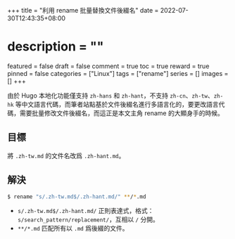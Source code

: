 +++
title = "利用 rename 批量替換文件後綴名"
date = 2022-07-30T12:43:35+08:00
# description = ""
featured = false
draft = false
comment = true
toc = true
reward = true
pinned = false
categories = ["Linux"]
tags = ["rename"]
series = []
images = []
+++

由於 Hugo 本地化功能僅支持 `zh-hans` 和 `zh-hant`，不支持 `zh-cn`、`zh-tw`、`zh-hk` 等中文語言代碼，而筆者站點基於文件後綴名進行多語言化的，要更改語言代碼，需要批量修改文件後綴名，而這正是本文主角 rename 的大顯身手的時候。

<!--more-->

## 目標

將 `.zh-tw.md` 的文件名改爲 `.zh-hant.md`。

## 解決

```bash
$ rename "s/.zh-tw.md$/.zh-hant.md/" **/*.md
```

- `s/.zh-tw.md$/.zh-hant.md/` 正則表達式，格式：`s/search_pattern/replacement/`，互相以 `/` 分開。
- `**/*.md` 匹配所有以 `.md` 爲後綴的文件。
